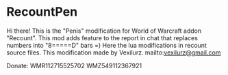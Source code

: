 # RecountPen
Hi there! This is the "Penis" modification for World of Warcraft addon "Recount".
This mod adds feature to the report in chat that replaces numbers into "8=====D" bars =) 
Here the lua modifications in recount source files. 
This modification made by Vexilurz. mailto:vexilurz@gmail.com

Donate:
WMR112715525702
WMZ549112367921
